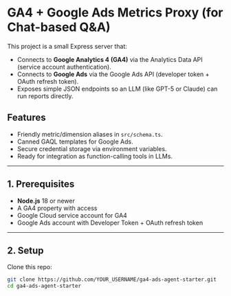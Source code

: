 # GA4 + Google Ads Metrics Proxy (for Chat-based Q&A)

This project is a small Express server that:

- Connects to **Google Analytics 4 (GA4)** via the Analytics Data API (service account authentication).
- Connects to **Google Ads** via the Google Ads API (developer token + OAuth refresh token).
- Exposes simple JSON endpoints so an LLM (like GPT-5 or Claude) can run reports directly.

## Features

- Friendly metric/dimension aliases in `src/schema.ts`.
- Canned GAQL templates for Google Ads.
- Secure credential storage via environment variables.
- Ready for integration as function-calling tools in LLMs.

---

## 1. Prerequisites

- **Node.js** 18 or newer
- A GA4 property with access
- Google Cloud service account for GA4
- Google Ads account with Developer Token + OAuth refresh token

---

## 2. Setup

Clone this repo:
```bash
git clone https://github.com/YOUR_USERNAME/ga4-ads-agent-starter.git
cd ga4-ads-agent-starter
